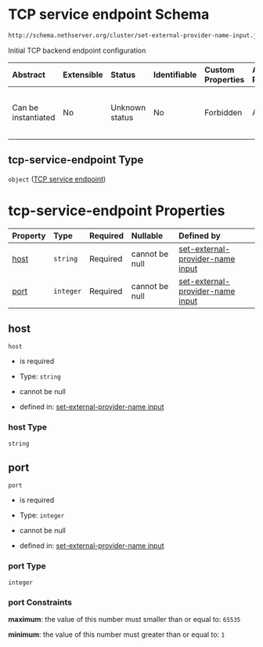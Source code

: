 # TCP service endpoint Schema

```txt
http://schema.nethserver.org/cluster/set-external-provider-name-input.json#/$defs/tcp-service-endpoint
```

Initial TCP backend endpoint configuration

| Abstract            | Extensible | Status         | Identifiable | Custom Properties | Additional Properties | Access Restrictions | Defined In                                                                                                      |
| :------------------ | :--------- | :------------- | :----------- | :---------------- | :-------------------- | :------------------ | :-------------------------------------------------------------------------------------------------------------- |
| Can be instantiated | No         | Unknown status | No           | Forbidden         | Allowed               | none                | [set-external-provider-name-input.json\*](cluster/set-external-provider-name-input.json "open original schema") |

## tcp-service-endpoint Type

`object` ([TCP service endpoint](set-external-provider-name-input-defs-tcp-service-endpoint.md))

# tcp-service-endpoint Properties

| Property      | Type      | Required | Nullable       | Defined by                                                                                                                                                                                                                                 |
| :------------ | :-------- | :------- | :------------- | :----------------------------------------------------------------------------------------------------------------------------------------------------------------------------------------------------------------------------------------- |
| [host](#host) | `string`  | Required | cannot be null | [set-external-provider-name input](set-external-provider-name-input-defs-tcp-service-endpoint-properties-host.md "http://schema.nethserver.org/cluster/set-external-provider-name-input.json#/$defs/tcp-service-endpoint/properties/host") |
| [port](#port) | `integer` | Required | cannot be null | [set-external-provider-name input](set-external-provider-name-input-defs-tcp-service-endpoint-properties-port.md "http://schema.nethserver.org/cluster/set-external-provider-name-input.json#/$defs/tcp-service-endpoint/properties/port") |

## host



`host`

* is required

* Type: `string`

* cannot be null

* defined in: [set-external-provider-name input](set-external-provider-name-input-defs-tcp-service-endpoint-properties-host.md "http://schema.nethserver.org/cluster/set-external-provider-name-input.json#/$defs/tcp-service-endpoint/properties/host")

### host Type

`string`

## port



`port`

* is required

* Type: `integer`

* cannot be null

* defined in: [set-external-provider-name input](set-external-provider-name-input-defs-tcp-service-endpoint-properties-port.md "http://schema.nethserver.org/cluster/set-external-provider-name-input.json#/$defs/tcp-service-endpoint/properties/port")

### port Type

`integer`

### port Constraints

**maximum**: the value of this number must smaller than or equal to: `65535`

**minimum**: the value of this number must greater than or equal to: `1`
